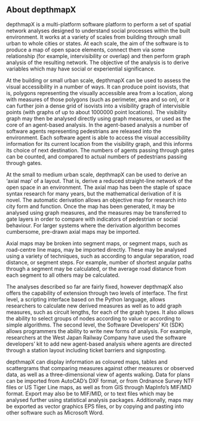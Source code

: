 ## About depthmapX

depthmapX is a multi-platform  software platform to perform a set of spatial network analyses designed to understand social processes within the built environment. It works at a variety of scales from building through small urban to whole cities or states. At each scale, the aim of the software is to produce a map of open space elements, connect them via some relationship (for example, intervisibility or overlap) and then perform graph analysis of the resulting network. The objective of the analysis is to derive variables which may have social or experiential significance.

At the building or small urban scale, depthmapX can be used to assess the visual accessibility in a number of ways. It can produce point isovists, that is, polygons representing the visually accessible area from a location, along with measures of those polygons (such as perimeter, area and so on), or it can further join a dense grid of isovists into a visibility graph of intervisible points (with graphs of up to about 1000000 point locations). The visibility graph may then be analysed directly using graph measures, or used as the core of an agent-based analysis. In the agent-based analysis a number of software agents representing pedestrians are released into the environment. Each software agent is able to access the visual accessibility information for its current location from the visibility graph, and this informs its choice of next destination. The numbers of agents passing through gates can be counted, and compared to actual numbers of pedestrians passing through gates.

At the small to medium urban scale, depthmapX can be used to derive an ‘axial map’ of a layout. That is, derive a reduced straight-line network of the open space in an environment. The axial map has been the staple of space syntax research for many years, but the mathematical derivation of it is novel. The automatic derivation allows an objective map for research into city form and function. Once the map has been generated, it may be analysed using graph measures, and the measures may be transferred to gate layers in order to compare with indicators of pedestrian or social behaviour. For larger systems where the derivation algorithm becomes cumbersome, pre-drawn axial maps may be imported.

Axial maps may be broken into segment maps, or segment maps, such as road-centre line maps, may be imported directly. These may be analysed using a variety of techniques, such as according to angular separation, road distance, or segment steps. For example, number of shortest angular paths through a segment may be calculated, or the average road distance from each segment to all others may be calculated.

The analyses described so far are fairly fixed, however depthmapX also offers the capability of extension through two levels of interface. The first level, a scripting interface based on the Python language, allows researchers to calculate new derived measures as well as to add graph measures, such as circuit lengths, for each of the graph types. It also allows the ability to select groups of nodes according to value or according to simple algorithms. The second level, the Software Developers’ Kit (SDK) allows programmers the ability to write new forms of analysis. For example, researchers at the West Japan Railway Company have used the software developers’ kit to add new agent-based analysis where agents are directed through a station layout including ticket barriers and signposting.

depthmapX can display information as coloured maps, tables and scattergrams that comparing measures against other measures or observed data, as well as a three-dimensional view of agents walking. Data for plans can be imported from AutoCAD’s DXF format, or from Ordnance Survey NTF files or US Tiger Line maps, as well as from GIS through MapInfo’s MIF/MID format. Export may also be to MIF/MID, or to text files which may be analysed further using statistical analysis packages. Additionally, maps may be exported as vector graphics EPS files, or by copying and pasting into other software such as Microsoft Word.


